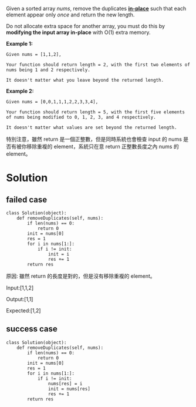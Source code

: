 Given a sorted array *nums*, remove the duplicates [**in-place**](https://en.wikipedia.org/wiki/In-place_algorithm) such that each element appear only *once* and return the new length.

Do not allocate extra space for another array, you must do this by **modifying the input array in-place** with O(1) extra memory.

**Example 1:**

```
Given nums = [1,1,2],

Your function should return length = 2, with the first two elements of nums being 1 and 2 respectively.

It doesn't matter what you leave beyond the returned length.
```

**Example 2:**

```
Given nums = [0,0,1,1,1,2,2,3,3,4],

Your function should return length = 5, with the first five elements of nums being modified to 0, 1, 2, 3, and 4 respectively.

It doesn't matter what values are set beyond the returned length.
```

特別注意，雖然 return 是一個正整數，但是同時系統也會檢查 input 的 nums 是否有被你移除重複的 element，系統只在意 return 正整數長度之內 nums 的 element。

# Solution

## failed case

```
class Solution(object):
    def removeDuplicates(self, nums):
        if len(nums) == 0:
            return 0
        init = nums[0]
        res = 1
        for i in nums[1:]:
            if i != init:
                init = i
                res += 1
        return res
```

原因: 雖然 return 的長度是對的，但是沒有移除重複的 element。

Input:[1,1,2]

Output:[1,1]

Expected:[1,2]



## success case

```
class Solution(object):
    def removeDuplicates(self, nums):
        if len(nums) == 0:
            return 0
        init = nums[0]
        res = 1
        for i in nums[1:]:
            if i != init:
                nums[res] = i
                init = nums[res]
                res += 1
        return res
```

